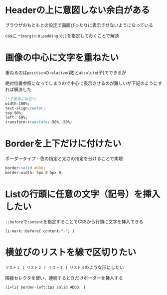 # Headerの上に意図しない余白がある

ブラウザのもともとの設定で画面ぴったりに表示させないようになっている

cssに `*{margin:0;padding:0;}`を指定しておくことで解決

# 画像の中心に文字を重ねたい

重ねるのは`position`の`relative`(親)と`absolute`(子)でできるが

絶対位置参照になってしまうので中心に表示させるのが難しいが下記のようにすれば解決した

```css
/*子要素に指定*/
width:100%;
text-align:center;
top:50%;
left: 50%;
transform:translate(-50%,-50%)
```

# Borderを上下だけに付けたい

ボーダータイプ・色の指定と太さの指定を分けることで実現

```css
border:solid #000;
border-width: 5px 0 5px 0;
```

# Listの行頭に任意の文字（記号）を挿入したい

`::before`で`content`を指定することでCSSから行頭に文字を挿入できる

`li-mark::before{ content:"☆"; }`

# 横並びのリストを線で区切りたい

`リスト１ | リスト２ | リスト３ | リスト４`のような形にしたい

隣接セレクタを使い、連続するときだけボーダーを挿入する

`li+li{ border-left:1px solid #DDD; }`
